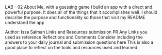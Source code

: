 LAB - 02
About Me, with a guessing game
I build an app with a direct and powerful purpose. It does all of the things that it accomplishes well. I should describe the purpose and functionality so those that visit my README understand the app

Author: Issa Salman
Links and Resources
submission PR
Any Links you used as reference
Reflections and Comments
Consider including the answers to your daily journal and submission questions here
This is also a good place to reflect on the tools and resources used and learned